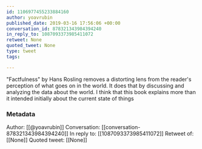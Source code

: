 ```yaml
---
id: 1106977455233884160
author: yoavrubin
published_date: 2019-03-16 17:56:06 +00:00
conversation_id: 878321343984394240
in_reply_to: 1087093373985411072
retweet: None
quoted_tweet: None
type: tweet
tags:

---
```


"Factfulness" by Hans Rosling removes a distorting lens from the reader's perception of what goes on in the world. It does that by discussing and analyzing the data about the world. I think that this book explains more than it intended initially about the current state of things

### Metadata

Author: [[@yoavrubin]]
Conversation: [[conversation-878321343984394240]]
In reply to: [[1087093373985411072]]
Retweet of: [[None]]
Quoted tweet: [[None]]
